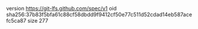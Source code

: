version https://git-lfs.github.com/spec/v1
oid sha256:37b83f5bfa61c88cf58dbdd9f9412cf50e77c511d52cdad14eb587acefc5ca87
size 277
